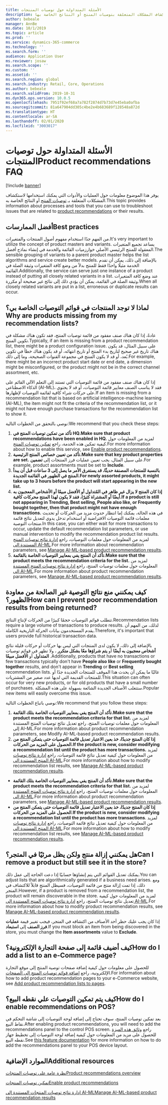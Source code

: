 ```yaml
---
title: الأسئلة المتداولة حول توصيات المنتجات
description: يوفر هذا الموضوع معلومات حول العمليات والأدوات التي يمكنك استخدامها لاستكشاف المشكلات المتعلقة بتوصيات المنتج أو النتائج الخاصة بها.
author: bebeale
manager: AnnBe
ms.date: 10/1/2019
ms.topic: article
ms.prod: ''
ms.service: dynamics-365-commerce
ms.technology: ''
ms.search.form: ''
audience: Application User
ms.reviewer: josaw
ms.search.scope: ''
ms.custom: ''
ms.assetid: ''
ms.search.region: global
ms.search.industry: Retail, Core, Operations
ms.author: bebeale
ms.search.validFrom: 2019-10-31
ms.dyn365.ops.version: 10.0.5
ms.openlocfilehash: 7951f92ef68a7a782f2874d7b73d7e45eba0afba
ms.sourcegitcommit: 81a647904dd305c4be2e4b683689f128548a872d
ms.translationtype: HT
ms.contentlocale: ar-SA
ms.lasthandoff: 02/01/2020
ms.locfileid: "3003017"
---
```

# <a name="product-recommendations-faq"></a><span data-ttu-id="e4850-103">الأسئلة المتداولة حول توصيات المنتجات</span><span class="sxs-lookup"><span data-stu-id="e4850-103">Product recommendations FAQ</span></span>


[!include [banner](includes/banner.md)]

<span data-ttu-id="e4850-104">يوفر هذا الموضوع معلومات حول العمليات والأدوات التي يمكنك استخدامها لاستكشاف المشكلات المتعلقة بـ [توصيات المنتج](product-recommendations.md) أو النتائج الخاصة به.</span><span class="sxs-lookup"><span data-stu-id="e4850-104">This topic provides information about processes and tools that you can use to troubleshoot issues that are related to [product recommendations](product-recommendations.md) or their results.</span></span>

## <a name="best-practices"></a><span data-ttu-id="e4850-105">أفضل الممارسات</span><span class="sxs-lookup"><span data-stu-id="e4850-105">Best practices</span></span>
<span data-ttu-id="e4850-106">من المهم جدًا استخدام مفهوم أصول المنتجات‬ والمتغيرات.</span><span class="sxs-lookup"><span data-stu-id="e4850-106">It's very important to utilize the concept of product masters and variants.</span></span> <span data-ttu-id="e4850-107">يساعد تجميع المتغيرات المعقولة للمنتج الرئيسي الأصلي خوارزميات القائمة والخدمة في إنشاء نماذج أفضل.</span><span class="sxs-lookup"><span data-stu-id="e4850-107">The sensible grouping of variants to a parent product master helps the list algorithms and service create better models.</span></span> <span data-ttu-id="e4850-108">بالإضافة إلى ذلك، يمكن أن تقدم الخدمة مثيلًا واحدًا فقط للمنتج بدلاً من وضع كافة المتغيرات وثيقة الصلة في القائمة.</span><span class="sxs-lookup"><span data-stu-id="e4850-108">Additionally, the service can serve just one instance of a product instead of putting all closely related variants in a list.</span></span> <span data-ttu-id="e4850-109">عند وضع كافة المتغيرات وثيقة الصلة في القائمة، يمكن أن يؤدي ذلك إلى نتائج غير صحيحة أو مكررة.</span><span class="sxs-lookup"><span data-stu-id="e4850-109">When all closely related variants are put in a list, erroneous or duplicate results can occur.</span></span>

## <a name="why-are-products-missing-from-my-recommendation-lists"></a><span data-ttu-id="e4850-110">لماذا لا توجد المنتجات في قوائم التوصيات الخاصة بي؟</span><span class="sxs-lookup"><span data-stu-id="e4850-110">Why are products missing from my recommendation lists?</span></span>

<span data-ttu-id="e4850-111">عادةً، إذا كان هناك صنف مفقود من قائمة توصيات المنتج، فقد تكون هناك مشكلة في تكوين المنتج.</span><span class="sxs-lookup"><span data-stu-id="e4850-111">Typically, if an item is missing from a product recommendation list, there might be a product configuration issue.</span></span> <span data-ttu-id="e4850-112">على سبيل المثال، قد يكون هناك تاريخ غير صحيح لتاريخ بدء المنتج أو تاريخ انتهائه، أو قد يكون هناك خطأ في تكوين بُعد، أو قد لا يكون المنتج في مجموعة القنوات الصحيحة، وما إلى ذلك.</span><span class="sxs-lookup"><span data-stu-id="e4850-112">For example, there might be an incorrect product start date or end date, a dimension might be misconfigured, or the product might not be in the correct channel assortment, etc.</span></span>

<span data-ttu-id="e4850-113">إذا كان هناك صنف مفقود من قائمة التوصيات التي تستند إلى التعلم الآلي القائم على الذكاء الاصطناعي (AI-ML)، فقد لا يناسب الصنف معايير قائمة التوصيات، أو قد لا يحتوي على حركات شراء كافية لقائمة التوصيات لإظهارها.</span><span class="sxs-lookup"><span data-stu-id="e4850-113">If an item is missing from a recommendation list that is based on artificial intelligence-machine learning (AI-ML), the item might not fit the criteria of the recommendation list, or it might not have enough purchase transactions for the recommendation list to show it.</span></span>

<span data-ttu-id="e4850-114">نوصي بالتحقق من الخطوات التالية:</span><span class="sxs-lookup"><span data-stu-id="e4850-114">We recommend that you check these steps:</span></span>
1. <span data-ttu-id="e4850-115">**تأكد من تمكين توصيات المنتج في HQ.**</span><span class="sxs-lookup"><span data-stu-id="e4850-115">**Make sure that product recommendations have been enabled in HQ.**</span></span> <span data-ttu-id="e4850-116">لمزيد من المعلومات حول كيفية تمكين هذه الخدمة، راجع [تمكين توصيات المنتج‬](enable-product-recommendations.md).</span><span class="sxs-lookup"><span data-stu-id="e4850-116">For more information about how to enable this service, see [Enable product recommendations](enable-product-recommendations.md).</span></span>
1. <span data-ttu-id="e4850-117">**تأكد من تعيين خصائص المنتج الرئيسية.**</span><span class="sxs-lookup"><span data-stu-id="e4850-117">**Make sure that key product properties are set.**</span></span> <span data-ttu-id="e4850-118">على سبيل المثال، يجب تعيين عمليات فرز‬ المنتجات إلى **تضمين**.</span><span class="sxs-lookup"><span data-stu-id="e4850-118">For example, product assortments must be set to **Include**.</span></span>
1. <span data-ttu-id="e4850-119">**بالنسبة للمنتجات المصنفة‬ حديثًا، قد يستغرق الأمر ما يصل إلى 3 ساعات قبل أن يبدأ المنتج في الظهور في القائمة الجديدة.**</span><span class="sxs-lookup"><span data-stu-id="e4850-119">**For newly assorted products, it might take up to 3 hours before the product will start appearing in the new list.**</span></span>
1. <span data-ttu-id="e4850-120">**إذا كان المنتج لا يزال غير ظاهر في المُتداول أو الأفضل مبيعًا أو الأشخاص المعجبون به أيضًا أو المشتراة كثيرًا، فقد لا يكون لهذا المنتج محركات كافية.**</span><span class="sxs-lookup"><span data-stu-id="e4850-120">**If a product is still not appearing in Trending, Best selling, People also like, or Frequently bought together, then that product might not have enough transactions.**</span></span> <span data-ttu-id="e4850-121">في هذه الحالة، يمكنك إما انتظار حدوث مزيد من الحركات أو تحديث معلمات قائمة التوصيات الافتراضية أو استخدام تدخل يدوي لتعديل نتائج قائمة منتجات التوصية.</span><span class="sxs-lookup"><span data-stu-id="e4850-121">In this case, you can either wait for more transactions to occur, update the default recommendation list parameters, or use manual intervention to modify the recommendation product list results.</span></span> <span data-ttu-id="e4850-122">لمزيد من المعلومات حول معلمات التوصيات، راجع [إدارة نتائج توصيات المنتج المستندة إلى AI-ML](modify-product-recommendation-results.md).</span><span class="sxs-lookup"><span data-stu-id="e4850-122">For more information about recommendation parameters, see [Manage AI-ML-based product recommendation results](modify-product-recommendation-results.md).</span></span>
1. <span data-ttu-id="e4850-123">**تأكد أن المنتج يفي بمعايير التوصيات الخاصة بالقائمة.**</span><span class="sxs-lookup"><span data-stu-id="e4850-123">**Make sure that the product meets the recommendation criteria for the list.**</span></span> <span data-ttu-id="e4850-124">لمزيد من المعلومات حول معلمات توصيات المنتج، راجع [إدارة نتائج توصيات المنتج المستندة إلى AI-ML](modify-product-recommendation-results.md).</span><span class="sxs-lookup"><span data-stu-id="e4850-124">For more information about product recommendation parameters, see [Manage AI-ML-based product recommendation results](modify-product-recommendation-results.md).</span></span>

## <a name="how-can-i-prevent-poor-recommendation-results-from-being-returned"></a><span data-ttu-id="e4850-125">كيف يمكنني منع نتائج التوصية غير الصالحة من معاودة الظهور؟</span><span class="sxs-lookup"><span data-stu-id="e4850-125">How can I prevent poor recommendation results from being returned?</span></span>

<span data-ttu-id="e4850-126">تتطلب قوائم التوصيات حجمًا كبيرًا من الحركات لإنتاج النتائج.</span><span class="sxs-lookup"><span data-stu-id="e4850-126">Recommendation lists require a large volume of transactions to produce results.</span></span> <span data-ttu-id="e4850-127">لذلك، من المهم أن يقدم المستخدمون بيانات الحركة التاريخية الكاملة.</span><span class="sxs-lookup"><span data-stu-id="e4850-127">Therefore, it's important that users provide full historical transaction data.</span></span>

<span data-ttu-id="e4850-128">بالإضافة إلى ذلك، لا يكون لدى المنتجات التي ليس بها حركات أو حركات قليلة نتائج **أشخاص معجبون به أيضًا** أو **يتم شراؤها معًا بشكل متكرر** ، ولا تظهر في قوائم توصيات **المتداول** أو **الأفضل مبيعًا** .</span><span class="sxs-lookup"><span data-stu-id="e4850-128">Additionally, products that have no transactions or few transactions typically don't have **People also like** or **Frequently bought together** results, and don't appear in **Trending** or **Best selling** recommendation lists.</span></span> <span data-ttu-id="e4850-129">غالبًا ما يمكن أن يحدث هذا الموقف للمنتجات الجديدة جدًا أو للمنتجات القديمة التي لديها عدد صغير من المشتريات.</span><span class="sxs-lookup"><span data-stu-id="e4850-129">This situation can often occur for very new products, or for old products that have a small number of purchases.</span></span> <span data-ttu-id="e4850-130">ستتغلب الأصناف الجديدة الشائعة بسهولة على هذه المشكلة.</span><span class="sxs-lookup"><span data-stu-id="e4850-130">Popular new items will easily overcome this issue.</span></span>

<span data-ttu-id="e4850-131">نوصي باتباع الخطوات التالية:</span><span class="sxs-lookup"><span data-stu-id="e4850-131">We recommend that you follow these steps:</span></span>
1. <span data-ttu-id="e4850-132">**تأكد أن المنتج يفي بمعايير التوصيات الخاصة بتلك القائمة.**</span><span class="sxs-lookup"><span data-stu-id="e4850-132">**Make sure that the product meets the recommendation criteria for that list.**</span></span> <span data-ttu-id="e4850-133">لمزيد من المعلومات حول معلمات توصيات المنتج، راجع تعديل نتائج توصيات المنتج المستندة إلى AI-ML.</span><span class="sxs-lookup"><span data-stu-id="e4850-133">For more information about product recommendation parameters, see Modify AI-ML-based product recommendation results.</span></span>
1. <span data-ttu-id="e4850-134">**إذا كان المنتج جديدًا، خذ بعين الاعتبار تعديل قائمة التوصيات حتى يتمكن المنتج من الحصول على المزيد من الحركات.**</span><span class="sxs-lookup"><span data-stu-id="e4850-134">**If the product is new, consider modifying a recommendation list until the product has more transactions.**</span></span> <span data-ttu-id="e4850-135">لمزيد من المعلومات حول كيفية تعديل نتائج قائمة التوصيات، راجع [إدارة نتائج توصيات المنتج المستندة إلى AI-ML](modify-product-recommendation-results.md).</span><span class="sxs-lookup"><span data-stu-id="e4850-135">For more information about how to modify recommendation list results, see [Manage AI-ML-based product recommendation results](modify-product-recommendation-results.md).</span></span>


- <span data-ttu-id="e4850-136">**تأكد أن المنتج يفي بمعايير التوصيات الخاصة بتلك القائمة.**</span><span class="sxs-lookup"><span data-stu-id="e4850-136">**Make sure that the product meets the recommendation criteria for that list.**</span></span> <span data-ttu-id="e4850-137">لمزيد من المعلومات حول معلمات توصيات المنتج، راجع [إدارة نتائج توصيات المنتج المستندة إلى AI-ML](modify-product-recommendation-results.md).</span><span class="sxs-lookup"><span data-stu-id="e4850-137">For more information about product recommendation parameters, see [Manage AI-ML-based product recommendation results](modify-product-recommendation-results.md).</span></span>
- <span data-ttu-id="e4850-138">**إذا كان المنتج جديدًا، خذ بعين الاعتبار تعديل قائمة التوصيات حتى يتمكن المنتج من الحصول على المزيد من الحركات**.</span><span class="sxs-lookup"><span data-stu-id="e4850-138">**If the product is new, consider modifying a recommendation list until the product has more transactions**.</span></span> <span data-ttu-id="e4850-139">لمزيد من المعلومات حول كيفية تعديل نتائج قائمة التوصيات، راجع [إدارة نتائج توصيات المنتج المستندة إلى AI-ML](modify-product-recommendation-results.md).</span><span class="sxs-lookup"><span data-stu-id="e4850-139">For more information about how to modify recommendation list results, see [Manage AI-ML-based product recommendation results](modify-product-recommendation-results.md).</span></span>

## <a name="can-i-remove-a-product-but-still-see-it-in-the-store"></a><span data-ttu-id="e4850-140">هل يمكنني إزالة منتج ولكن يظل مرئيًا في المتجر؟</span><span class="sxs-lookup"><span data-stu-id="e4850-140">Can I remove a product but still see it in the store?</span></span>

<span data-ttu-id="e4850-141">يمكنك تعديل القوائم التي يتم إنشاؤها حسابيًا إذا دعت الحاجة إلى عمل ذلك.</span><span class="sxs-lookup"><span data-stu-id="e4850-141">You can adjust lists that are algorithmically generated if a business need arises.</span></span> <span data-ttu-id="e4850-142">ومع ذلك، إذا تمت إزالة منتج من قائمة التوصيات، فسيظل المنتج قابلاً للاكتشاف في المتجر.</span><span class="sxs-lookup"><span data-stu-id="e4850-142">However, if a product is removed from a recommendation list, the product will remain discoverable in the store.</span></span> <span data-ttu-id="e4850-143">لمزيد من المعلومات حول كيفية تعديل نتائج توصيات المنتج، راجع [إدارة نتائج توصيات المنتج المستندة إلى AI-ML](modify-product-recommendation-results.md).</span><span class="sxs-lookup"><span data-stu-id="e4850-143">For more information about how to modify product recommendation results, see [Manage AI-ML-based product recommendation results](modify-product-recommendation-results.md).</span></span>

<span data-ttu-id="e4850-144">إذا كان يجب عليك حظر أحد الأصناف من اكتشافه في المتجر، فيجب تغيير قيمة **عمليات فرز الصنف** إلى **استبعاد**.</span><span class="sxs-lookup"><span data-stu-id="e4850-144">If you must block an item from being discovered in the store, you must change the **Item assortments** value to **Exclude**.</span></span>

## <a name="how-do-i-add-a-list-to-an-e-commerce-page"></a><span data-ttu-id="e4850-145">كيف أضيف قائمة إلى صفحة التجارة الإلكترونية؟</span><span class="sxs-lookup"><span data-stu-id="e4850-145">How do I add a list to an e-Commerce page?</span></span>

<span data-ttu-id="e4850-146">للحصول على معلومات حول كيفية إضافة صفحات توصية المنتج إلى موقع التجارة الإلكترونية، راجع [إضافة قوائم توصيات المنتج إلى الصفحات](add-reco-list-to-page.md).</span><span class="sxs-lookup"><span data-stu-id="e4850-146">For information about how to add product recommendation pages to your e-Commerce website, see [Add product recommendation lists to pages](add-reco-list-to-page.md).</span></span>

## <a name="how-do-i-enable-recommendations-on-pos"></a><span data-ttu-id="e4850-147">كيف يتم تمكين التوصيات علي نقطه البيع؟</span><span class="sxs-lookup"><span data-stu-id="e4850-147">How do I enable recommendations on POS?</span></span>

<span data-ttu-id="e4850-148">بعد تمكين توصيات المنتج، سوف تحتاج إلى إضافة لوحة التوصيات إلى شاشة التحكم في نقاط البيع.</span><span class="sxs-lookup"><span data-stu-id="e4850-148">After enabling product recommendations, you will need to add the recommendations panel to the control POS screen.</span></span> <span data-ttu-id="e4850-149">راجع [وثائق هذه الميزة](https://docs.microsoft.com/en-us/dynamics365/unified-operations/retail/add-recommendations-control-pos-screen) للحصول على مزيد من المعلومات حول كيفية إضافة لوحة التوصيات إلى تخطيط جهاز نقطه البيع.</span><span class="sxs-lookup"><span data-stu-id="e4850-149">See [this feature documentation](https://docs.microsoft.com/en-us/dynamics365/unified-operations/retail/add-recommendations-control-pos-screen) for more information on how to do add the recommendations panel to your POS device layout.</span></span>

## <a name="additional-resources"></a><span data-ttu-id="e4850-150">الموارد الإضافية</span><span class="sxs-lookup"><span data-stu-id="e4850-150">Additional resources</span></span>

[<span data-ttu-id="e4850-151">نظرة عامة على توصيات المنتجات</span><span class="sxs-lookup"><span data-stu-id="e4850-151">Product recommendations overview</span></span>](product-recommendations.md)

[<span data-ttu-id="e4850-152">تمكين توصيات المنتجات</span><span class="sxs-lookup"><span data-stu-id="e4850-152">Enable product recommendations</span></span>](enable-product-recommendations.md)

[<span data-ttu-id="e4850-153">إدارة نتائج توصيات المنتجات المستندة إلى AI-ML</span><span class="sxs-lookup"><span data-stu-id="e4850-153">Manage AI-ML-based product recommendation results</span></span>](modify-product-recommendation-results.md)
